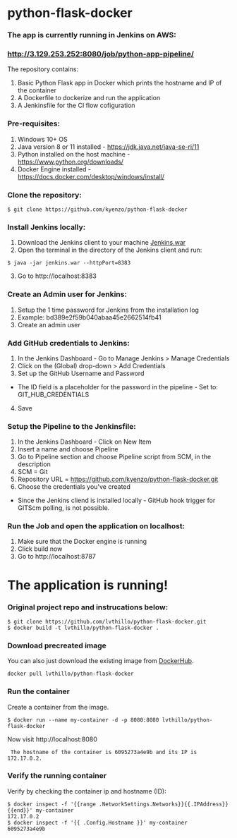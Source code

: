# python-flask-docker
### The app is currently running in Jenkins on AWS: 
### http://3.129.253.252:8080/job/python-app-pipeline/

The repository contains:
1. Basic Python Flask app in Docker which prints the hostname and IP of the container
2. A Dockerfile to dockerize and run the application
3. A Jenkinsfile for the CI flow cofiguration

### Pre-requisites:
1. Windows 10+ OS
2. Java version 8 or 11 installed - https://jdk.java.net/java-se-ri/11 
3. Python installed on the host machine - https://www.python.org/downloads/
4. Docker Engine installed - https://docs.docker.com/desktop/windows/install/

### Clone the repository:
```
$ git clone https://github.com/kyenzo/python-flask-docker
```
### Install Jenkins locally:
1. Download the Jenkins client to your machine 
[Jenkins.war](https://get.jenkins.io/war/2.316/jenkins.war)
2. Open the terminal in the directory of the Jenkins client and run:
```
$ java -jar jenkins.war --httpPort=8383
```
3. Go to http://localhost:8383

### Create an Admin user for Jenkins:
1. Setup the 1 time password for Jenkins from the installation log
2. Example: bd389e2f59b040abaa45e2662514fb41
3. Create an admin user

### Add GitHub credentials to Jenkins:
1. In the Jenkins Dashboard - Go to Manage Jenkins > Manage Credentials
2. Click on the (Global) drop-down > Add Credentials
3. Set up the GitHub Username and Password
* The ID field is a placeholder for the password in the pipeline - 
Set to: GIT_HUB_CREDENTIALS
4. Save

### Setup the Pipeline to the Jenkinsfile:
1. In the Jenkins Dashboard - Click on New Item
2. Insert a name and choose Pipeline
3. Go to Pipeline section and choose Pipeline script from SCM, in the description
4. SCM = Git
5. Repository URL = https://github.com/kyenzo/python-flask-docker.git
6. Choose the credentials you've created

* Since the Jenkins cliend is installed locally - 
GitHub hook trigger for GITScm polling, is not possible.

### Run the Job and open the application on localhost:
1. Make sure that the Docker engine is running
2. Click build now
3. Go to http://localhost:8787

# The application is running!

### Original project repo and instrucations below:
```
$ git clone https://github.com/lvthillo/python-flask-docker.git
$ docker build -t lvthillo/python-flask-docker .
```

### Download precreated image
You can also just download the existing image from [DockerHub](https://hub.docker.com/r/lvthillo/python-flask-docker/).
```
docker pull lvthillo/python-flask-docker
```

### Run the container
Create a container from the image.
```
$ docker run --name my-container -d -p 8080:8080 lvthillo/python-flask-docker
```

Now visit http://localhost:8080
```
 The hostname of the container is 6095273a4e9b and its IP is 172.17.0.2. 
```

### Verify the running container
Verify by checking the container ip and hostname (ID):
```
$ docker inspect -f '{{range .NetworkSettings.Networks}}{{.IPAddress}}{{end}}' my-container
172.17.0.2
$ docker inspect -f '{{ .Config.Hostname }}' my-container
6095273a4e9b
```


